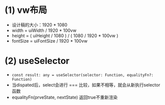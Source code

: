 # (1) vw布局
- 设计稿的大小：1920 * 1080
- width = uiWidth / 1920 * 100vw
- height = ( uiHeight / 1080 ) / ( 1080 / 1920 * 100vw )
- fontSize = uiFontSize / 1920 * 100vw

# (2) useSelector
- `const result: any = useSelector(selector: Function, equalityFn?: Function)`
- 当dispated后，select会进行 === 比较，如果不相等，就会从新执行selector函数
- equalityFn(prveState, nextState) 返回true不重新渲染